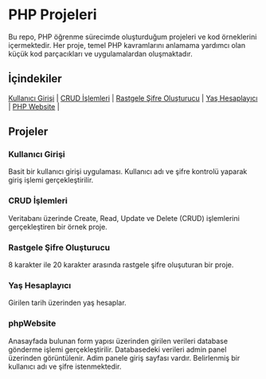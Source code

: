 # PHP Projeleri

Bu repo, PHP öğrenme sürecimde oluşturduğum projeleri ve kod örneklerini içermektedir. Her proje, temel PHP kavramlarını anlamama yardımcı olan küçük kod parçacıkları ve uygulamalardan oluşmaktadır.

## İçindekiler

  [Kullanıcı Girişi](#kullanıcı-girişi) | 
  [CRUD İşlemleri](#crud-işlemleri) | 
  [Rastgele Şifre Oluşturucu](#kullanıcı-girişi) |
  [Yaş Hesaplayıcı](#yas-hesaplayıcı) |
  [PHP Website](#phpWebsite) |
  

## Projeler

### Kullanıcı Girişi
Basit bir kullanıcı girişi uygulaması. Kullanıcı adı ve şifre kontrolü yaparak giriş işlemi gerçekleştirilir.

### CRUD İşlemleri
Veritabanı üzerinde Create, Read, Update ve Delete (CRUD) işlemlerini gerçekleştiren bir örnek proje.

### Rastgele Şifre Oluşturucu
8 karakter ile 20 karakter arasında rastgele şifre oluşuturan bir proje.

### Yaş Hesaplayıcı
Girilen tarih üzerinden yaş hesaplar.

### phpWebsite
Anasayfada bulunan form yapısı üzerinden girilen verileri database gönderme işlemi gerçekleştirilir. Databasedeki verileri admin panel üzerinden görüntülenir. Adim panele giriş sayfası vardır. Belirlenmiş bir kullanıcı adı ve şifre istenmektedir.


